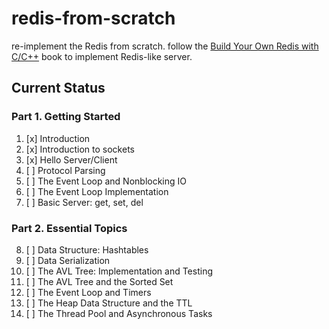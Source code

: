 # redis-from-scratch

re-implement the  Redis from scratch. follow the [Build Your Own Redis with C/C++](https://build-your-own.org/redis/) book to implement Redis-like server.

## Current Status

### Part 1. Getting Started

1. [x] Introduction
2. [x] Introduction to sockets
3. [x] Hello Server/Client
4. [ ] Protocol Parsing
5. [ ] The Event Loop and Nonblocking IO
6. [ ] The Event Loop Implementation
7. [ ] Basic Server: get, set, del

### Part 2. Essential Topics

8. [ ] Data Structure: Hashtables
9. [ ] Data Serialization
10. [ ] The AVL Tree: Implementation and Testing
11. [ ] The AVL Tree and the Sorted Set
12. [ ] The Event Loop and Timers
13. [ ] The Heap Data Structure and the TTL
14. [ ] The Thread Pool and Asynchronous Tasks
